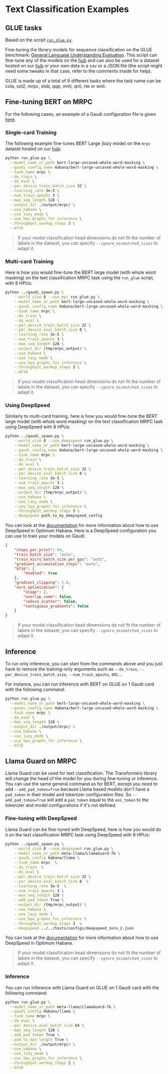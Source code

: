 <!---
Copyright 2022 The HuggingFace Team. All rights reserved.

Licensed under the Apache License, Version 2.0 (the "License");
you may not use this file except in compliance with the License.
You may obtain a copy of the License at

    http://www.apache.org/licenses/LICENSE-2.0

Unless required by applicable law or agreed to in writing, software
distributed under the License is distributed on an "AS IS" BASIS,
WITHOUT WARRANTIES OR CONDITIONS OF ANY KIND, either express or implied.
See the License for the specific language governing permissions and
limitations under the License.
-->

# Text Classification Examples

## GLUE tasks

Based on the script [`run_glue.py`](https://github.com/huggingface/transformers/blob/main/examples/pytorch/text-classification/run_glue.py).

Fine-tuning the library models for sequence classification on the GLUE benchmark: [General Language Understanding
Evaluation](https://gluebenchmark.com/). This script can fine-tune any of the models on the [hub](https://huggingface.co/models)
and can also be used for a dataset hosted on our [hub](https://huggingface.co/datasets) or your own data in a csv or a JSON file
(the script might need some tweaks in that case, refer to the comments inside for help).

GLUE is made up of a total of 9 different tasks where the task name can be cola, sst2, mrpc, stsb, qqp, mnli, qnli, rte or wnli.


## Fine-tuning BERT on MRPC

For the following cases, an example of a Gaudi configuration file is given
[here](https://github.com/huggingface/optimum-habana#how-to-use-it).


### Single-card Training

The following example fine-tunes BERT Large (lazy mode) on the `mrpc` dataset hosted on our [hub](https://huggingface.co/datasets):

```bash
python run_glue.py \
  --model_name_or_path bert-large-uncased-whole-word-masking \
  --gaudi_config_name Habana/bert-large-uncased-whole-word-masking \
  --task_name mrpc \
  --do_train \
  --do_eval \
  --per_device_train_batch_size 32 \
  --learning_rate 3e-5 \
  --num_train_epochs 3 \
  --max_seq_length 128 \
  --output_dir ./output/mrpc/ \
  --use_habana \
  --use_lazy_mode \
  --use_hpu_graphs_for_inference \
  --throughput_warmup_steps 3 \
  --bf16
```

> If your model classification head dimensions do not fit the number of labels in the dataset, you can specify `--ignore_mismatched_sizes` to adapt it.


### Multi-card Training

Here is how you would fine-tune the BERT large model (with whole word masking) on the text classification MRPC task using the `run_glue` script, with 8 HPUs:

```bash
python ../gaudi_spawn.py \
    --world_size 8 --use_mpi run_glue.py \
    --model_name_or_path bert-large-uncased-whole-word-masking \
    --gaudi_config_name Habana/bert-large-uncased-whole-word-masking \
    --task_name mrpc \
    --do_train \
    --do_eval \
    --per_device_train_batch_size 32 \
    --per_device_eval_batch_size 8 \
    --learning_rate 3e-5 \
    --num_train_epochs 3 \
    --max_seq_length 128 \
    --output_dir /tmp/mrpc_output/ \
    --use_habana \
    --use_lazy_mode \
    --use_hpu_graphs_for_inference \
    --throughput_warmup_steps 3 \
    --bf16
```

> If your model classification head dimensions do not fit the number of labels in the dataset, you can specify `--ignore_mismatched_sizes` to adapt it.


### Using DeepSpeed

Similarly to multi-card training, here is how you would fine-tune the BERT large model (with whole word masking) on the text classification MRPC task using DeepSpeed with 8 HPUs:

```bash
python ../gaudi_spawn.py \
    --world_size 8 --use_deepspeed run_glue.py \
    --model_name_or_path bert-large-uncased-whole-word-masking \
    --gaudi_config_name Habana/bert-large-uncased-whole-word-masking \
    --task_name mrpc \
    --do_train \
    --do_eval \
    --per_device_train_batch_size 32 \
    --per_device_eval_batch_size 8 \
    --learning_rate 3e-5 \
    --num_train_epochs 3 \
    --max_seq_length 128 \
    --output_dir /tmp/mrpc_output/ \
    --use_habana \
    --use_lazy_mode \
    --use_hpu_graphs_for_inference \
    --throughput_warmup_steps 3 \
    --deepspeed path_to_my_deepspeed_config
```

You can look at the [documentation](https://huggingface.co/docs/optimum/habana/usage_guides/deepspeed) for more information about how to use DeepSpeed in Optimum Habana.
Here is a DeepSpeed configuration you can use to train your models on Gaudi:
```json
{
    "steps_per_print": 64,
    "train_batch_size": "auto",
    "train_micro_batch_size_per_gpu": "auto",
    "gradient_accumulation_steps": "auto",
    "bf16": {
        "enabled": true
    },
    "gradient_clipping": 1.0,
    "zero_optimization": {
        "stage": 2,
        "overlap_comm": false,
        "reduce_scatter": false,
        "contiguous_gradients": false
    }
}
```

> If your model classification head dimensions do not fit the number of labels in the dataset, you can specify `--ignore_mismatched_sizes` to adapt it.


## Inference

To run only inference, you can start from the commands above and you just have to remove the training-only arguments such as `--do_train`, `--per_device_train_batch_size`, `--num_train_epochs`, etc...

For instance, you can run inference with BERT on GLUE on 1 Gaudi card with the following command:
```bash
python run_glue.py \
  --model_name_or_path bert-large-uncased-whole-word-masking \
  --gaudi_config_name Habana/bert-large-uncased-whole-word-masking \
  --task_name mrpc \
  --do_eval \
  --max_seq_length 128 \
  --output_dir ./output/mrpc/ \
  --use_habana \
  --use_lazy_mode \
  --use_hpu_graphs_for_inference \
  --bf16
```

## Llama Guard on MRPC

Llama Guard can be used for text classification. The Transformers library will change the head of the model for you during fine-tuning or inference. You can use the same general command as for BERT, except you need to add `--add_pad_token=True` because Llama based models don't have a `pad_token` in their model and tokenizer configuration files. So `--add_pad_token=True` will add a `pad_token` equal to the `eos_token` to the tokenizer and model configurations if it's not defined.

### Fine-tuning with DeepSpeed

Llama Guard can be fine-tuned with DeepSpeed, here is how you would do it on the text classification MRPC task using DeepSpeed with 8 HPUs:

```bash
python ../gaudi_spawn.py \
    --world_size 8 --use_deepspeed run_glue.py \
    --model_name_or_path meta-llama/LlamaGuard-7b \
    --gaudi_config Habana/llama \
    --task_name mrpc  \
    --do_train  \
    --do_eval \
    --per_device_train_batch_size 32 \
    --per_device_eval_batch_size 8  \
    --learning_rate 3e-5  \
    --num_train_epochs 3 \
    --max_seq_length 128 \
    --add_pad_token True \
    --output_dir /tmp/mrpc_output/ \
    --use_habana \
    --use_lazy_mode \
    --use_hpu_graphs_for_inference \
    --throughput_warmup_steps 3  \
    --deepspeed ../../tests/configs/deepspeed_zero_2.json
```

You can look at the [documentation](https://huggingface.co/docs/optimum/habana/usage_guides/deepspeed) for more information about how to use DeepSpeed in Optimum Habana.

> If your model classification head dimensions do not fit the number of labels in the dataset, you can specify `--ignore_mismatched_sizes` to adapt it.

### Inference

You can run inference with Llama Guard on GLUE on 1 Gaudi card with the following command:

```bash
python run_glue.py \
  --model_name_or_path meta-llama/LlamaGuard-7b \
  --gaudi_config Habana/llama \
  --task_name mrpc \
  --do_eval \
  --per_device_eval_batch_size 64 \
  --max_seq_length 128 \
  --add_pad_token True \
  --pad_to_max_length True \
  --output_dir ./output/mrpc/ \
  --use_habana \
  --use_lazy_mode \
  --use_hpu_graphs_for_inference \
  --throughput_warmup_steps 2 \
  --bf16
```
